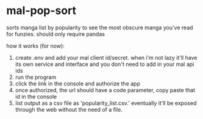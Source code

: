 # mal-pop-sort
sorts manga list by popularity to see the most obscure manga you've read for funzies. should only require pandas

how it works (for now):
1. create .env and add your mal client id/secret. when i'm not lazy it'll have its own service and interface and you don't need to add in your mal api ids
2. run the program
3. click the link in the console and authorize the app
4. once authorized, the url should have a code parameter, copy paste that id in the console
5. list output as a csv file as 'popularity_list.csv.' eventually it'll be exposed through the web without the need of a file.
